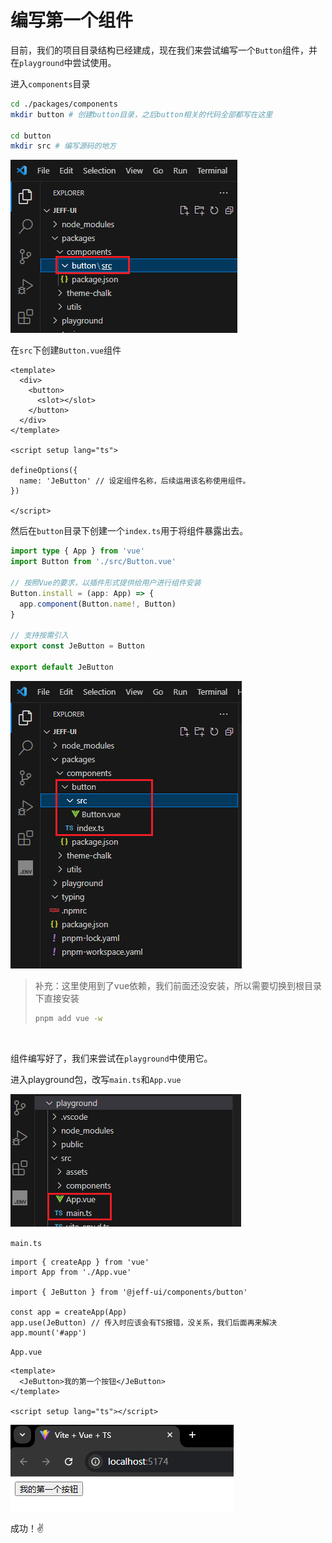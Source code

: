 # 编写第一个组件



目前，我们的项目目录结构已经建成，现在我们来尝试编写一个`Button`组件，并在`playground`中尝试使用。



进入`components`目录

```sh
cd ./packages/components
mkdir button # 创建button目录，之后button相关的代码全部都写在这里

cd button
mkdir src # 编写源码的地方
```

![image-20250307121328540](markdown_assets/image-20250307121328540.png)

在`src`下创建`Button.vue`组件

```vue
<template>
  <div>
    <button>
      <slot></slot>
    </button>
  </div>
</template>

<script setup lang="ts">

defineOptions({
  name: 'JeButton' // 设定组件名称，后续运用该名称使用组件。
})

</script>
```

然后在`button`目录下创建一个`index.ts`用于将组件暴露出去。

```ts
import type { App } from 'vue'
import Button from './src/Button.vue'

// 按照Vue的要求，以插件形式提供给用户进行组件安装
Button.install = (app: App) => {
  app.component(Button.name!, Button)
}

// 支持按需引入
export const JeButton = Button

export default JeButton
```

![image-20250307121416216](markdown_assets/image-20250307121416216.png)

> 补充：这里使用到了vue依赖，我们前面还没安装，所以需要切换到根目录下直接安装
>
> ```sh
> pnpm add vue -w
> ```


<br />

组件编写好了，我们来尝试在`playground`中使用它。

进入playground包，改写`main.ts`和`App.vue`

![image-20250307122209091](markdown_assets/image-20250307122209091.png)

`main.ts`

```ts{4,7}
import { createApp } from 'vue'
import App from './App.vue'

import { JeButton } from '@jeff-ui/components/button'

const app = createApp(App)
app.use(JeButton) // 传入时应该会有TS报错，没关系，我们后面再来解决
app.mount('#app')
```

`App.vue`

```vue
<template>
  <JeButton>我的第一个按钮</JeButton>
</template>

<script setup lang="ts"></script>
```

![image-20250307122331802](markdown_assets/image-20250307122331802.png)

成功！✌️